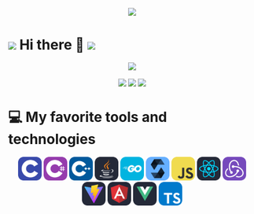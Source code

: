 <p align='center'>
    <img src="https://capsule-render.vercel.app/api?type=waving&color=auto&height=300&section=header&text=Ryohei%20Ishida&fontSize=90&animation=fadeIn&fontAlignY=38&desc=Full%20Stack%20and%20Blockchain%20Developer&descAlignY=51&descAlign=62"/>
</p>


# <img src="https://user-images.githubusercontent.com/74038190/213844263-a8897a51-32f4-4b3b-b5c2-e1528b89f6f3.png" width="50px" /> Hi there 👋 <img src="https://user-images.githubusercontent.com/74038190/213844263-a8897a51-32f4-4b3b-b5c2-e1528b89f6f3.png" width="50px" />

<div align="center">

[![](https://github-profile-trophy.vercel.app/?username=ishida0415&theme=onedark)](https://github.com/ishida0415/github-profile-trophy)

![](https://github-profile-summary-cards.vercel.app/api/cards/profile-details?username=ishida0415&theme=gotham)
![](https://github-profile-summary-cards.vercel.app/api/cards/most-commit-language?username=ishida0415&theme=gotham) ![](https://github-profile-summary-cards.vercel.app/api/cards/stats?username=ishida0415&theme=gotham)

<!-- ![](https://github-profile-summary-cards.vercel.app/api/cards/repos-per-language?username=ishida0415&theme=gotham) ![](https://github-profile-summary-cards.vercel.app/api/cards/productive-time?username=ishida0415&theme=gotham&utcOffset=8) -->

</div>

# 💻 My favorite tools and technologies

<div align="center">
<div class="flex" style="">
    <img src="./icons/C.svg" width="48">       
    <img src="./icons/CS.svg" width="48">      
    <img src="./icons/CPP.svg" width="48">
    <img src="./icons/Java-Dark.svg" width="48">
    <img src="./icons/GoLang.svg" width="48">
    <img src="./icons/Solidity.svg" width="48">
    <img src="./icons/JavaScript.svg" width="48">
    <img src="./icons/React-Dark.svg" width="48">   
    <img src="./icons/Redux.svg" width="48">
    <img src="./icons/Vite-Dark.svg" width="48">
    <img src="./icons/Angular-Dark.svg" width="48">
    <img src="./icons/VueJS-Dark.svg" width="48">
    <img src="./icons/TypeScript.svg" width="48">
</div>

</div>
